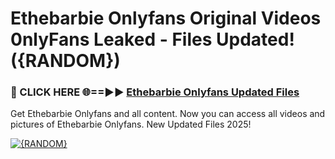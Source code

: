 # Ethebarbie Onlyfans Original Videos 0nlyFans Leaked - Files Updated! ({RANDOM})

<h3>🔴 CLICK HERE 🌐==►► <a href="https://betterlinks.top/A2PfLJ" rel="nofollow">Ethebarbie Onlyfans Updated Files</a></h3>

Get Ethebarbie Onlyfans and all content. Now you can access all videos and pictures of Ethebarbie Onlyfans. New Updated Files 2025!

[![{RANDOM}](https://i.imgur.com/ppqm5kG.gif)](https://betterlinks.top/A2PfLJ)